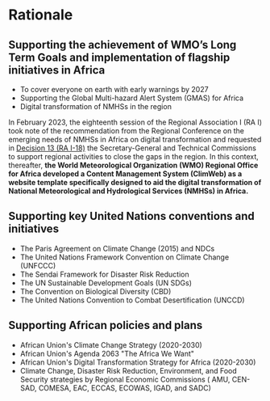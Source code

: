 # Rationale

## Supporting the achievement of WMO’s Long Term Goals and implementation of flagship initiatives in Africa

- To cover everyone on earth with early warnings by 2027
- Supporting the Global Multi-hazard Alert System (GMAS) for Africa
- Digital transformation of NMHSs in the region

In February 2023, the eighteenth session of the Regional Association I (RA I) took note of the recommendation from the
Regional Conference on the emerging needs of NMHSs in Africa on digital transformation and requested
in [Decision 13 (RA I-18)](https://library.wmo.int/viewer/57803/?offset=1#page=56&viewer=picture&o=bookmark&n=0&q=) the
Secretary-General and Technical Commissions to support regional activities to close the gaps in the region. In this
context, thereafter, **the World Meteorological Organization (WMO) Regional Office for Africa developed a Content
Management System (ClimWeb) as a website template specifically designed to aid the digital transformation of National
Meteorological and Hydrological Services (NMHSs) in Africa.**

## Supporting key United Nations conventions and initiatives

- The Paris Agreement on Climate Change (2015) and NDCs
- The United Nations Framework Convention on Climate Change (UNFCCC)
- The Sendai Framework for Disaster Risk Reduction
- The UN Sustainable Development Goals (UN SDGs)
- The Convention on Biological Diversity (CBD)
- The United Nations Convention to Combat Desertification (UNCCD)

## Supporting African policies and plans

- African Union's Climate Change Strategy (2020-2030)
- African Union's Agenda 2063 "The Africa We Want"
- African Union's Digital Transformation Strategy for Africa (2020-2030)
- Climate Change, Disaster Risk Reduction, Environment, and Food Security strategies by Regional Economic Commissions (
  AMU, CEN-SAD, COMESA, EAC, ECCAS, ECOWAS, IGAD, and SADC) 